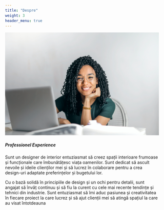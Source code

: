 ```yaml
---
title: "Despre"
weight: 3
header_menu: true
---
```


![Jane Doe](images/happy-ethnic-woman-sitting-at-table-with-laptop-3769021.jpg)

##### Professionel Experience

Sunt un designer  de interior entuziasmat să creez spații interioare frumoase și funcționale care îmbunătățesc viața oamenilor. Sunt dedicat să ascult nevoile și ideile clienților mei și să lucrez în colaborare pentru a crea design-uri adaptate preferințelor și bugetului lor. 

Cu o bază solidă în principiile de design și un ochi pentru detalii, sunt angajat să învăț continuu și să fiu la curent cu cele mai recente tendințe și tehnici din industrie. Sunt entuziasmat să îmi aduc pasiunea și creativitatea în fiecare proiect la care lucrez și să ajut clienții mei să atingă spațiul la care au visat întotdeauna

